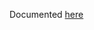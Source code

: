Documented [here](/docs/test_cases/performance/6_vm_live_migration_test/6_vm_live_migration_test.md)